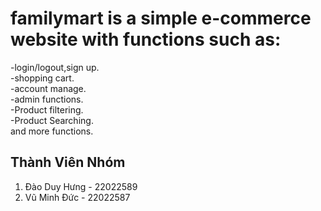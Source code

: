 # familymart is a simple e-commerce website with functions such as:<br>
-login/logout,sign up.<br>
-shopping cart.<br>
-account manage.<br>
-admin functions.<br>
-Product filtering.<br>
-Product Searching.<br>
and more functions.

## Thành Viên Nhóm
1. Đào Duy Hưng - 22022589
2. Vũ Minh Đức - 22022587

